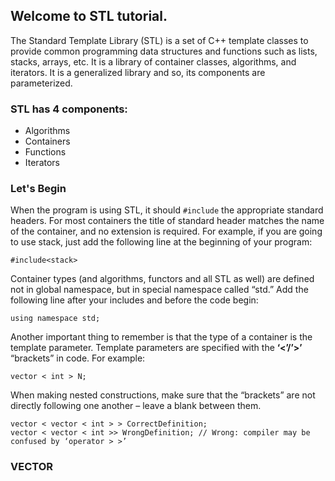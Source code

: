 ## Welcome to STL tutorial.

The Standard Template Library (STL) is a set of C++ template classes to provide common programming data structures and functions such as lists, stacks, arrays, etc. It is a library of container classes, algorithms, and iterators. It is a generalized library and so, its components are parameterized.
### STL has 4 components:
- Algorithms
- Containers
- Functions
- Iterators

### Let's Begin

When the program is using STL, it should `#include` the appropriate standard headers. For most containers the title of standard header matches the name of the container, and no extension is required. For example, if you are going to use stack, just add the following line at the beginning of your program:
```
#include<stack>
```
Container types (and algorithms, functors and all STL as well) are defined not in global namespace, but in special namespace called “std.” Add the following line after your includes and before the code begin:

```
using namespace std;
```

Another important thing to remember is that the type of a container is the template parameter. Template parameters are specified with the **‘<’/’>’** “brackets” in code. For example:

```
vector < int > N;
```

When making nested constructions, make sure that the “brackets” are not directly following one another – leave a blank between them.
```
vector < vector < int > > CorrectDefinition;
vector < vector < int >> WrongDefinition; // Wrong: compiler may be confused by ‘operator > >’
```
### VECTOR


